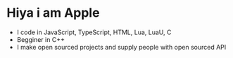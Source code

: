 # Hiya i am Apple
- I code in JavaScript, TypeScript, HTML, Lua, LuaU, C
- Begginer in C++
- I make open sourced projects and supply people with open sourced API
